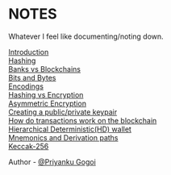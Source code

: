 # NOTES
Whatever I feel like documenting/noting down.

[Introduction](./introduction.md) <br />
[Hashing](./hashing.md) <br />
[Banks vs Blockchains](BvB.md) <br />
[Bits and Bytes](Bits&Bytes.md) <br />
[Encodings](encodings.md) <br />
[Hashing vs Encryption](encryption.md) <br />
[Asymmetric Encryption](asymmetric-encryption.md) <br />
[Creating a public/private keypair](keypair.md) <br />
[How do transactions work on the blockchain](transactions.md) <br />
[Hierarchical Deterministic(HD) wallet](HD-wallet.md) <br />
[Mnemonics and Derivation paths](wallet.md) <br />
[Keccak-256](keccak-256.md) <br />

Author - [@Priyanku Gogoi](https://github.com/ppriyankuu/)